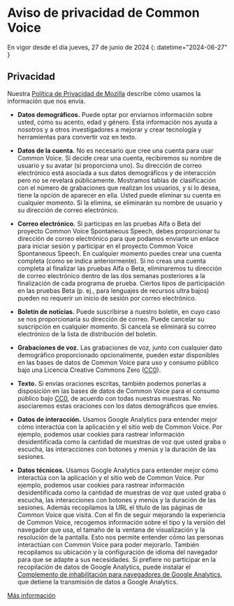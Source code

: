 # Aviso de privacidad de Common Voice 

En vigor desde el día jueves, 27 de junio de 2024 {: datetime="2024-06-27" }

## Privacidad

Nuestra [Política de Privacidad de Mozilla](https://www.mozilla.org/privacy) describe cómo usamos la información que nos envía.

* **Datos demográficos.** Puede optar por enviarnos información sobre usted, como su acento, edad y género. Esta información nos ayuda a nosotros y a otros investigadores a mejorar y crear tecnología y herramientas para convertir voz en texto.

* **Datos de la cuenta.** No es necesario que cree una cuenta para usar Common Voice. Si decide crear una cuenta, recibiremos su nombre de usuario y su avatar (si proporciona uno). Su dirección de correo electrónico está asociada a sus datos demográficos y de interacción pero no se revelará públicamente. Mostramos tablas de clasificación con el número de grabaciones que realizan los usuarios, y si lo desea, tiene la opción de aparecer en ella. Usted puede eliminar su cuenta en cualquier momento. Si la elimina, se eliminarán su nombre de usuario y su dirección de correo electrónico.

* **Correo electrónico.** Si participas en las pruebas Alfa o Beta del proyecto Common Voice Spontaneous Speech, debes proporcionar tu dirección de correo electrónico para que podamos enviarte un enlace para iniciar sesión y participar en el proyecto Common Voice Spontaneous Speech. En cualquier momento puedes crear una cuenta completa (como se indica anteriormente). Si no creas una cuenta completa al finalizar las pruebas Alfa o Beta, eliminaremos tu dirección de correo electrónico dentro de las dos semanas posteriores a la finalización de cada programa de prueba. Ciertos tipos de participación en las pruebas Beta (p. ej., para lenguajes de recursos ultra bajos) pueden no requerir un inicio de sesión por correo electrónico.

* **Boletín de noticias.** Puede suscribirse a nuestro boletín, en cuyo caso se nos proporcionaría su dirección de correo. Puede cancelar su suscripción en cualquier momento. Si cancela se eliminará su correo electrónico de la lista de distribución del boletín.

* **Grabaciones de voz.** Las grabaciones de voz, junto con cualquier dato demográfico proporcionado opcionalmente, pueden estar disponibles en las bases de datos de Common Voice para uso y consumo público bajo una Licencia Creative Commons Zero ([CC0](https://creativecommons.org/publicdomain/zero/1.0/)).

* **Texto.** Si envías oraciones escritas, también podemos ponerlas a disposición en las bases de datos de Common Voice para el consumo público bajo [CC0](https://creativecommons.org/publicdomain/zero/1.0/), de acuerdo con todas nuestras muestras. No asociaremos estas oraciones con los datos demográficos que envíes.

* **Datos de interacción.** Usamos Google Analytics para entender mejor cómo interactúa con la aplicación y el sitio web de Common Voice. Por ejemplo, podemos usar cookies para rastrear información desidentificada como la cantidad de muestras de voz que usted graba o escucha, las interacciones con botones y menús y la duración de las sesiones.

* **Datos técnicos.** Usamos Google Analytics para entender mejor cómo interactúa con la aplicación y el sitio web de Common Voice. Por ejemplo, podemos usar cookies para rastrear información desidentificada como la cantidad de muestras de voz que usted graba o escucha, las interacciones con botones y menús y la duración de las sesiones. Además recopilamos la URL el título de las páginas de Common Voice que visita. Con el fin de seguir mejorando la experiencia de Common Voice, recogemos información sobre el tipo y la versión del navegador que usa, el tamaño de la ventana de visualización y la resolución de la pantalla. Esto nos permite entender cómo las personas interactúan con Common Voice para poder mejorarlo. También recopilamos su ubicación y la configuración de idioma del navegador para que se adapte a sus necesidades. Si prefiere no participar en la recopilación de datos de Google Analytics, puede instalar el [Complemento de inhabilitación para navegadores de Google Analytics](https://tools.google.com/dlpage/gaoptout), que detiene la transmisión de datos a Google Analytics. 

[Más información](https://github.com/common-voice/common-voice/blob/main/docs/data_dictionary.md)

